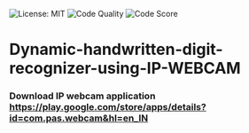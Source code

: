 ![License: MIT](https://img.shields.io/badge/License-MIT-yellow.svg)
![Code Quality](https://www.code-inspector.com/project/11457/status/svg)
![Code Score](https://www.code-inspector.com/project/11457/score/svg)

# Dynamic-handwritten-digit-recognizer-using-IP-WEBCAM
### Download IP webcam application https://play.google.com/store/apps/details?id=com.pas.webcam&hl=en_IN
